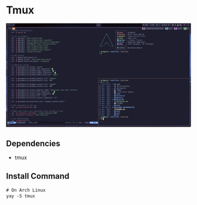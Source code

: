 # Tmux

![tmux](../README-DEPENDENCIES/tmux.png)

## Dependencies

- tmux

## Install Command

```
# On Arch Linux
yay -S tmux
```
